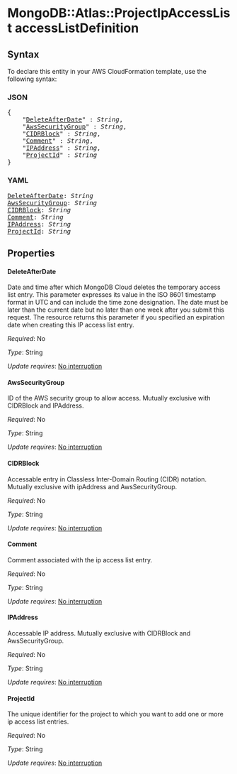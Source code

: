 # MongoDB::Atlas::ProjectIpAccessList accessListDefinition

## Syntax

To declare this entity in your AWS CloudFormation template, use the following syntax:

### JSON

<pre>
{
    "<a href="#deleteafterdate" title="DeleteAfterDate">DeleteAfterDate</a>" : <i>String</i>,
    "<a href="#awssecuritygroup" title="AwsSecurityGroup">AwsSecurityGroup</a>" : <i>String</i>,
    "<a href="#cidrblock" title="CIDRBlock">CIDRBlock</a>" : <i>String</i>,
    "<a href="#comment" title="Comment">Comment</a>" : <i>String</i>,
    "<a href="#ipaddress" title="IPAddress">IPAddress</a>" : <i>String</i>,
    "<a href="#projectid" title="ProjectId">ProjectId</a>" : <i>String</i>
}
</pre>

### YAML

<pre>
<a href="#deleteafterdate" title="DeleteAfterDate">DeleteAfterDate</a>: <i>String</i>
<a href="#awssecuritygroup" title="AwsSecurityGroup">AwsSecurityGroup</a>: <i>String</i>
<a href="#cidrblock" title="CIDRBlock">CIDRBlock</a>: <i>String</i>
<a href="#comment" title="Comment">Comment</a>: <i>String</i>
<a href="#ipaddress" title="IPAddress">IPAddress</a>: <i>String</i>
<a href="#projectid" title="ProjectId">ProjectId</a>: <i>String</i>
</pre>

## Properties

#### DeleteAfterDate

Date and time after which MongoDB Cloud deletes the temporary access list entry. This parameter expresses its value in the ISO 8601 timestamp format in UTC and can include the time zone designation. The date must be later than the current date but no later than one week after you submit this request. The resource returns this parameter if you specified an expiration date when creating this IP access list entry.

_Required_: No

_Type_: String

_Update requires_: [No interruption](https://docs.aws.amazon.com/AWSCloudFormation/latest/UserGuide/using-cfn-updating-stacks-update-behaviors.html#update-no-interrupt)

#### AwsSecurityGroup

ID of the AWS security group to allow access. Mutually exclusive with CIDRBlock and IPAddress.

_Required_: No

_Type_: String

_Update requires_: [No interruption](https://docs.aws.amazon.com/AWSCloudFormation/latest/UserGuide/using-cfn-updating-stacks-update-behaviors.html#update-no-interrupt)

#### CIDRBlock

Accessable entry in Classless Inter-Domain Routing (CIDR) notation. Mutually exclusive with ipAddress and AwsSecurityGroup.

_Required_: No

_Type_: String

_Update requires_: [No interruption](https://docs.aws.amazon.com/AWSCloudFormation/latest/UserGuide/using-cfn-updating-stacks-update-behaviors.html#update-no-interrupt)

#### Comment

Comment associated with the ip access list entry.

_Required_: No

_Type_: String

_Update requires_: [No interruption](https://docs.aws.amazon.com/AWSCloudFormation/latest/UserGuide/using-cfn-updating-stacks-update-behaviors.html#update-no-interrupt)

#### IPAddress

Accessable IP address. Mutually exclusive with CIDRBlock and AwsSecurityGroup.

_Required_: No

_Type_: String

_Update requires_: [No interruption](https://docs.aws.amazon.com/AWSCloudFormation/latest/UserGuide/using-cfn-updating-stacks-update-behaviors.html#update-no-interrupt)

#### ProjectId

The unique identifier for the project to which you want to add one or more ip access list entries.

_Required_: No

_Type_: String

_Update requires_: [No interruption](https://docs.aws.amazon.com/AWSCloudFormation/latest/UserGuide/using-cfn-updating-stacks-update-behaviors.html#update-no-interrupt)

